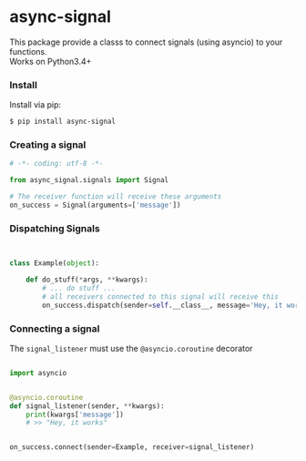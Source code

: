 
# async-signal

This package provide a classs to connect signals (using asyncio) to your functions.  
Works on Python3.4+

### Install

Install via pip:

```bash
$ pip install async-signal

```


### Creating a signal

```python
# -*- coding: utf-8 -*-

from async_signal.signals import Signal

# The receiver function will receive these arguments
on_success = Signal(arguments=['message'])

```


### Dispatching Signals

```python


class Example(object):

    def do_stuff(*args, **kwargs):
        # ... do stuff ...
        # all receivers connected to this signal will receive this
        on_success.dispatch(sender=self.__class__, message='Hey, it works')

```


### Connecting a signal

The `signal_listener` must use the `@asyncio.coroutine` decorator

```python

import asyncio


@asyncio.coroutine
def signal_listener(sender, **kwargs):
    print(kwargs['message'])
    # >> "Hey, it works"


on_success.connect(sender=Example, receiver=signal_listener)

```


